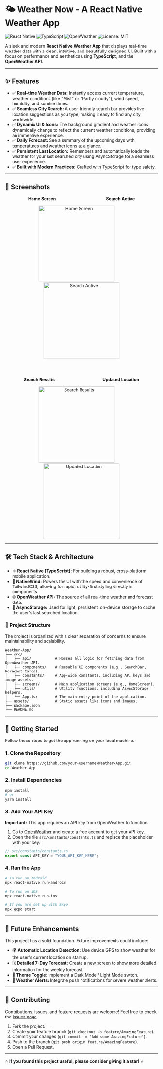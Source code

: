 # 🌤️ Weather Now - A React Native Weather App

![React Native](https://img.shields.io/badge/react_native-%2320232a.svg?style=for-the-badge&logo=react&logoColor=%2361DAFB)
![TypeScript](https://img.shields.io/badge/typescript-%233178C6.svg?style=for-the-badge&logo=typescript&logoColor=white)
![OpenWeather](https://img.shields.io/badge/OpenWeather-FF6E01?style=for-the-badge&logo=openweathermap&logoColor=white)
![License: MIT](https://img.shields.io/badge/License-MIT-yellow.svg?style=for-the-badge)

A sleek and modern **React Native Weather App** that displays real-time weather data with a clean, intuitive, and beautifully designed UI. Built with a focus on performance and aesthetics using **TypeScript**, and the **OpenWeather API**.

---

## ✨ Features

- ✅ **Real-time Weather Data:** Instantly access current temperature, weather conditions (like "Mist" or "Partly cloudy"), wind speed, humidity, and sunrise times.
- ✅ **Seamless City Search:** A user-friendly search bar provides live location suggestions as you type, making it easy to find any city worldwide.
- ✅ **Dynamic UI & Icons:** The background gradient and weather icons dynamically change to reflect the current weather conditions, providing an immersive experience.
- ✅ **Daily Forecast:** See a summary of the upcoming days with temperatures and weather icons at a glance.
- ✅ **Persistent Last Location:** Remembers and automatically loads the weather for your last searched city using AsyncStorage for a seamless user experience.
- ✅ **Built with Modern Practices:** Crafted with TypeScript for type safety.

---

## 📸 Screenshots

<div align="center">
  
**Home Screen** &nbsp;&nbsp;&nbsp;&nbsp;&nbsp;&nbsp;&nbsp;&nbsp;&nbsp;&nbsp;&nbsp;&nbsp;&nbsp;&nbsp;&nbsp;&nbsp;&nbsp;&nbsp;&nbsp;&nbsp;&nbsp;&nbsp;&nbsp;&nbsp;&nbsp;&nbsp;&nbsp;&nbsp;&nbsp;&nbsp;&nbsp;&nbsp;&nbsp;&nbsp;&nbsp;&nbsp;&nbsp;&nbsp;&nbsp;&nbsp; **Search Active**

<img src="https://github.com/user-attachments/assets/66e52bfc-1e83-40a1-9b60-b38e2a047df7" alt="Home Screen" width="250" style="margin: 0 20px;" />&nbsp;&nbsp;&nbsp;&nbsp;&nbsp;&nbsp;&nbsp;&nbsp;<img src="https://github.com/user-attachments/assets/8931bf87-dd0e-47ee-af1e-5cb0bdd4a916" alt="Search Active" width="250" style="margin: 0 20px;" />

<br><br>

**Search Results** &nbsp;&nbsp;&nbsp;&nbsp;&nbsp;&nbsp;&nbsp;&nbsp;&nbsp;&nbsp;&nbsp;&nbsp;&nbsp;&nbsp;&nbsp;&nbsp;&nbsp;&nbsp;&nbsp;&nbsp;&nbsp;&nbsp;&nbsp;&nbsp;&nbsp;&nbsp;&nbsp;&nbsp;&nbsp;&nbsp;&nbsp;&nbsp;&nbsp;&nbsp;&nbsp;&nbsp;&nbsp;&nbsp; **Updated Location**

<img src="https://github.com/user-attachments/assets/22390a65-a1c9-4605-8a7f-cdcb7d493f75" alt="Search Results" width="250" style="margin: 0 20px;" />&nbsp;&nbsp;&nbsp;&nbsp;&nbsp;&nbsp;&nbsp;&nbsp;<img src="https://github.com/user-attachments/assets/d11234ad-037f-4fa5-8ce1-a2f30bb508a9" alt="Updated Location" width="250" style="margin: 0 20px;" />

</div>

---

## 🛠️ Tech Stack & Architecture

- ⚛️ **React Native (TypeScript):** For building a robust, cross-platform mobile application.
- 🎨 **NativeWind:** Powers the UI with the speed and convenience of TailwindCSS, allowing for rapid, utility-first styling directly in components.
- 🌐 **OpenWeather API:** The source of all real-time weather and forecast data.
- 💾 **AsyncStorage:** Used for light, persistent, on-device storage to cache the user's last searched location.

### 📂 Project Structure

The project is organized with a clear separation of concerns to ensure maintainability and scalability.

```
Weather-App/
├── src/
│   ├── api/           # Houses all logic for fetching data from OpenWeather API.
│   ├── components/    # Reusable UI components (e.g., SearchBar, Forecast Cards).
│   ├── constants/     # App-wide constants, including API keys and image assets.
│   ├── screens/       # Main application screens (e.g., HomeScreen).
│   ├── utils/         # Utility functions, including AsyncStorage helpers.
│   └── App.tsx        # The main entry point of the application.
├── assets/            # Static assets like icons and images.
├── package.json
└── README.md
```

---

## 🚀 Getting Started

Follow these steps to get the app running on your local machine.

### **1. Clone the Repository**

```bash
git clone https://github.com/your-username/Weather-App.git
cd Weather-App
```

### **2. Install Dependencies**

```bash
npm install
# or
yarn install
```

### **3. Add Your API Key**

**Important:** This app requires an API key from OpenWeather to function.

1. Go to [OpenWeather](https://openweathermap.org/) and create a free account to get your API key.
2. Open the file `src/constants/constants.ts` and replace the placeholder with your key:

```ts
// src/constants/constants.ts
export const API_KEY = "YOUR_API_KEY_HERE";
```

### **4. Run the App**

```bash
# To run on Android
npx react-native run-android

# To run on iOS
npx react-native run-ios

# If you are set up with Expo
npx expo start
```

---

## 🔮 Future Enhancements

This project has a solid foundation. Future improvements could include:

- 🌍 **Automatic Location Detection:** Use device GPS to show weather for the user's current location on startup.
- 🗓️ **Detailed 7-Day Forecast:** Create a new screen to show more detailed information for the weekly forecast.
- 🎨 **Theme Toggle:** Implement a Dark Mode / Light Mode switch.
- 🔔 **Weather Alerts:** Integrate push notifications for severe weather alerts.

---

## 🤝 Contributing

Contributions, issues, and feature requests are welcome! Feel free to check the [issues page](https://github.com/your-username/Weather-App/issues).

1. Fork the project.
2. Create your feature branch (`git checkout -b feature/AmazingFeature`).
3. Commit your changes (`git commit -m 'Add some AmazingFeature'`).
4. Push to the branch (`git push origin feature/AmazingFeature`).
5. Open a Pull Request.

---

⭐ **If you found this project useful, please consider giving it a star!** ⭐
